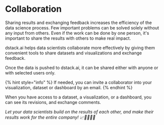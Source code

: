# Collaboration

Sharing results and exchanging feedback increases the efficiency of the data science process. Few important problems can be solved solely without any input from others. Even if the work can be done by one person, it's important to share the results with others to make real impact.

dstack.ai helps data scientists collaborate more effectively by giving them convenient tools to share datasets and visualizations and exchange feedback.

Once the data is pushed to dstack.ai, it can be shared either with anyone or with selected users only.

{% hint style="info" %}
If needed, you can invite a collaborator into your visualization, dataset or dashboard by an email.
{% endhint %}

When you have access to a dataset, a visualization, or a dashboard, you can see its revisions, and exchange comments.

_Let your data scientists build on the results of each other, and make their results work for the entire company! 📈🚀👩🏽‍🔬_

